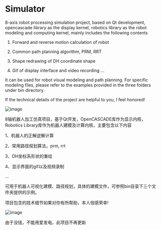 # Simulator
8-axis robot processing simulation project, based on Qt development, opencascade library as the display kernel, robotics library as the robot modeling and computing kernel, mainly includes the following contents

1. Forward and reverse motion calculation of robot

2. Common path planning algorithm, PRM, RRT

3. Shape redrawing of DH coordinate shape

4. Gif of display interface and video recording
...

It can be used for robot visual modeling and path planning. For specific modeling files, please refer to the examples provided in the three folders under bin directory.

If the technical details of the project are helpful to you, I feel honored!

![image](https://github.com/HFUTLieber/Simulator/tree/master/snap/snap0.png)


8轴机器人加工仿真项目，基于Qt开发，OpenCASCADE库作为显示内核，Robotics Library库作为机器人建模及计算内核，主要包含以下内容

1、机器人的正解逆解计算

2、常用路径规划算法，prm, rrt

3、DH坐标系形状的重绘

4、显示界面的gif以及视频录制

...

可用于机器人可视化建模、路径规划，具体的建模文件，可参照bin目录下三个文件夹提供的示例。

项目包含的技术细节如果对你有所帮助，本人倍感荣幸!

![image](https://github.com/HFUTLieber/Simulator/tree/master/snap/snap0.png)

由于没钱，不能用爱发电，此项目不再更新
